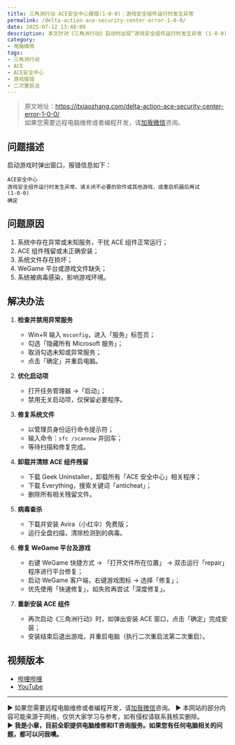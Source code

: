 ```yaml
---
title: 三角洲行动 ACE安全中心报错(1-0-0)：游戏安全组件运行时发生异常
permalink: /delta-action-ace-security-center-error-1-0-0/
date: 2025-07-12 13:48:09
description: 本文针对《三角洲行动》启动时出现“游戏安全组件运行时发生异常 (1-0-0)”错误，分析可能原因并提供禁用异常服务、修复系统文件、清理残留、查杀病毒及重装组件的循序渐进解决方案。
category:
- 电脑维修
tags:
- 三角洲行动
- ACE
- ACE安全中心
- 游戏报错
- 二次重启法
---
```


> 原文地址：<https://itxiaozhang.com/delta-action-ace-security-center-error-1-0-0/>  
> 如果您需要远程电脑维修或者编程开发，请[加我微信](https://itxiaozhang.netlify.app/)咨询。 

## 问题描述

启动游戏时弹出窗口，报错信息如下：  

```
ACE安全中心
游戏安全组件运行时发生异常，请关闭不必要的软件或其他游戏，或重启机器后再试
(1-0-0)
确定
```

## 问题原因

1. 系统中存在异常或未知服务，干扰 ACE 组件正常运行；  
2. ACE 组件残留或未正确安装；  
3. 系统文件存在损坏；  
4. WeGame 平台或游戏文件缺失；  
5. 系统被病毒感染，影响游戏环境。

## 解决办法

1. **检查并禁用异常服务**  
   - Win+R 输入 `msconfig`，进入「服务」标签页；  
   - 勾选「隐藏所有 Microsoft 服务」；  
   - 取消勾选未知或异常服务；  
   - 点击「确定」并重启电脑。

2. **优化启动项**  
   - 打开任务管理器 →「启动」；  
   - 禁用无关启动项，仅保留必要程序。

3. **修复系统文件**  
   - 以管理员身份运行命令提示符；  
   - 输入命令：`sfc /scannow` 并回车；  
   - 等待扫描和修复完成。

4. **卸载并清除 ACE 组件残留**  
   - 下载 Geek Uninstaller，卸载所有「ACE 安全中心」相关程序；  
   - 下载 Everything，搜索关键词「anticheat」；  
   - 删除所有相关残留文件。

5. **病毒查杀**  
   - 下载并安装 Avira（小红伞）免费版；  
   - 运行全盘扫描，清除检测到的病毒。

6. **修复 WeGame 平台及游戏**  
   - 右键 WeGame 快捷方式 → 「打开文件所在位置」 → 双击运行「repair」程序进行平台修复；  
   - 启动 WeGame 客户端，右键游戏图标 → 选择「修复」；  
   - 优先使用「快速修复」，如失败再尝试「深度修复」。

7. **重新安装 ACE 组件**  
   - 再次启动《三角洲行动》时，如弹出安装 ACE 窗口，点击「确定」完成安装；  
   - 安装结束后退出游戏，并重启电脑（执行二次重启法第二次重启）。

## 视频版本

- [哔哩哔哩](https://space.bilibili.com/3546607630944387)
- [YouTube](https://www.youtube.com/@itxiaozhang)

---
▶ 如果您需要远程电脑维修或者编程开发，请[加我微信](https://itxiaozhang.netlify.app/)咨询。 
▶ 本网站的部分内容可能来源于网络，仅供大家学习与参考，如有侵权请联系我核实删除。  
▶ **我是小章，目前全职提供电脑维修和IT咨询服务。如果您有任何电脑相关的问题，都可以问我噢。**  
